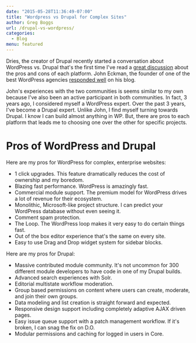 ```yaml
---
date: "2015-05-28T11:36:49-07:00"
title: "Wordpress vs Drupal for Complex Sites"
author: Greg Boggs
url: /drupal-vs-wordpress/
categories:
  - Blog
menu: featured
---
```


Dries, the creator of Drupal recently started a conversation about WordPress vs. Drupal that's the first time I've read a [great discussion][1] about the pros and cons of each platform. John Eckman, the founder of one of the best WordPress agencies [responded well][2] on his blog.

John's experiences with the two communities is seems similar to my own because I've also been an active participant in both communities. In fact, 3 years ago, I considered myself a WordPress expert. Over the past 3 years, I've become a Drupal expert. Unlike John, I find myself turning towards Drupal. I know I can build almost anything in WP. But, there are pros to each platform that leads me to choosing one over the other for specific projects.

# Pros of WordPress and Drupal

Here are my pros for WordPress for complex, enterprise websites:

* 1 click upgrades. This feature dramatically reduces the cost of ownership and my boredom.
* Blazing fast performance. WordPress is amazingly fast.
* Commercial module support. The premium model for WordPress drives a lot of revenue for their ecosystem.
* Monolithic, Microsoft-like project structure. I can predict your WordPress database without even seeing it.
* Comment spam protection.
* The Loop. The WordPress loop makes it very easy to do certain things fast.
* Out of the box editor experience that's the same on every site.
* Easy to use Drag and Drop widget system for sidebar blocks.

Here are my pros for Drupal:

* Massive contributed module community. It's not uncommon for 300 different module developers to have code in one of my Drupal builds.
* Advanced search experiences with Solr.
* Editorial multistate workflow moderation.
* Group based permissions on content where users can create, moderate, and join their own groups.
* Data modeling and list creation is straight forward and expected.
* Responsive design support including completely adaptive AJAX driven pages.
* Easy issue queue support with a patch management workflow. If it's broken, I can snag the fix on D.O.
* Modular permissions and caching for logged in users in Core.

[1]: http://buytaert.net/why-woonattic-is-big-news-for-small-businesses
[2]: http://www.openparenthesis.org/2015/05/26/wordpress-community-drupal-community
